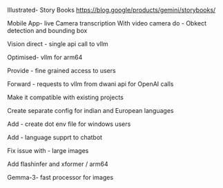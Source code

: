 Illustrated- Story Books 
https://blog.google/products/gemini/storybooks/

Mobile App- live Camera transcription 
With video camera do - 
Obkect detection and bounding box 


 Vision direct - single api call to vllm

Optimised- vllm for arm64 

Provide - fine grained access to users 



Forward - requests to vllm from dwani api for OpenAI calls 

Make it compatible with existing projects 


Create separate config for indian and European languages 



Add - create dot env file for windows users 


Add - language supprt to chatbot

Fix issue with - large images

Add flashinfer and xformer / arm64 

Gemma-3- fast processor for images 


